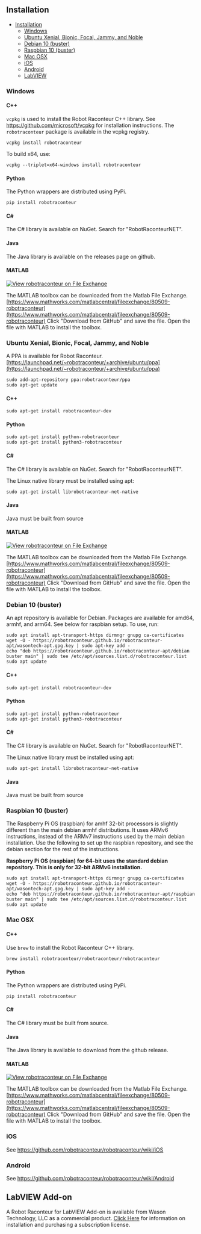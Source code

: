 ## Installation

  - [Installation](#installation)
    - [Windows](#windows)
    - [Ubuntu Xenial, Bionic, Focal, Jammy, and Noble](#ubuntu-xenial-bionic-focal-jammy-and-noble)
    - [Debian 10 (buster)](#debian-10-buster)
    - [Raspbian 10 (buster)](#raspbian-10-buster)
    - [Mac OSX](#mac-osx)
    - [iOS](#ios)
    - [Android](#android)
    - [LabVIEW](#labview-add-on)

### Windows

#### C++

`vcpkg` is used to install the Robot Raconteur C++ library. See https://github.com/microsoft/vcpkg for installation instructions.
The `robotraconteur` package is available in the vcpkg registry.

```
vcpkg install robotraconteur
```

To build x64, use:

```
vcpkg --triplet=x64-windows install robotraconteur
```

#### Python

The Python wrappers are distributed using PyPi.

```
pip install robotraconteur
```

#### C\#

The C\# library is available on NuGet. Search for "RobotRaconteurNET".

#### Java

The Java library is available on the releases page on github.

#### MATLAB

[![View robotraconteur on File Exchange](https://www.mathworks.com/matlabcentral/images/matlab-file-exchange.svg)](https://www.mathworks.com/matlabcentral/fileexchange/80509-robotraconteur)

The MATLAB toolbox can be downloaded from the Matlab File Exchange. [https://www.mathworks.com/matlabcentral/fileexchange/80509-robotraconteur](https://www.mathworks.com/matlabcentral/fileexchange/80509-robotraconteur) Click "Download from GitHub" and save the file. Open the file with MATLAB to install the toolbox.

### Ubuntu Xenial, Bionic, Focal, Jammy, and Noble

A PPA is available for Robot Raconteur. [https://launchpad.net/~robotraconteur/+archive/ubuntu/ppa](https://launchpad.net/~robotraconteur/+archive/ubuntu/ppa)

```
sudo add-apt-repository ppa:robotraconteur/ppa
sudo apt-get update
```

#### C++

```
sudo apt-get install robotraconteur-dev
```

#### Python
```
sudo apt-get install python-robotraconteur
sudo apt-get install python3-robotraconteur

```

#### C\#

The C\# library is available on NuGet. Search for "RobotRaconteurNET".

The Linux native library must be installed using apt:

```
sudo apt-get install librobotraconteur-net-native
```

#### Java

Java must be built from source

#### MATLAB

[![View robotraconteur on File Exchange](https://www.mathworks.com/matlabcentral/images/matlab-file-exchange.svg)](https://www.mathworks.com/matlabcentral/fileexchange/80509-robotraconteur)

The MATLAB toolbox can be downloaded from the Matlab File Exchange. [https://www.mathworks.com/matlabcentral/fileexchange/80509-robotraconteur](https://www.mathworks.com/matlabcentral/fileexchange/80509-robotraconteur) Click "Download from GitHub" and save the file. Open the file with MATLAB to install the toolbox.

### Debian 10 (buster)

An apt repository is available for Debian. Packages are available for amd64, armhf, and arm64. See below for raspbian setup. To use, run:

```
sudo apt install apt-transport-https dirmngr gnupg ca-certificates
wget -O - https://robotraconteur.github.io/robotraconteur-apt/wasontech-apt.gpg.key | sudo apt-key add -
echo "deb https://robotraconteur.github.io/robotraconteur-apt/debian buster main" | sudo tee /etc/apt/sources.list.d/robotraconteur.list
sudo apt update
```

#### C++

```
sudo apt-get install robotraconteur-dev
```

#### Python
```
sudo apt-get install python-robotraconteur
sudo apt-get install python3-robotraconteur

```

#### C\#

The C\# library is available on NuGet. Search for "RobotRaconteurNET".

The Linux native library must be installed using apt:

```
sudo apt-get install librobotraconteur-net-native
```

#### Java

Java must be built from source

### Raspbian 10 (buster)

The Raspberry Pi OS (raspbian) for amhf 32-bit processors is slightly different than the main debian armhf distributions. It uses ARMv6 instructions, instead of the ARMv7 instructions used by the main debian installation. Use the following to set up the raspbian repository, and see the debian section for the rest of the instructions.

**Raspberry Pi OS (raspbian) for 64-bit uses the standard debian repository. This is only for 32-bit ARMv6 installation.**

```
sudo apt install apt-transport-https dirmngr gnupg ca-certificates
wget -O - https://robotraconteur.github.io/robotraconteur-apt/wasontech-apt.gpg.key | sudo apt-key add -
echo "deb https://robotraconteur.github.io/robotraconteur-apt/raspbian buster main" | sudo tee /etc/apt/sources.list.d/robotraconteur.list
sudo apt update
```

### Mac OSX

#### C++

Use `brew` to install the Robot Raconteur C++ library.

```
brew install robotraconteur/robotraconteur/robotraconteur
```

#### Python

The Python wrappers are distributed using PyPi.

```
pip install robotraconteur
```

#### C\#

The C\# library must be built from source.

#### Java

The Java library is available to download from the github release.

#### MATLAB

[![View robotraconteur on File Exchange](https://www.mathworks.com/matlabcentral/images/matlab-file-exchange.svg)](https://www.mathworks.com/matlabcentral/fileexchange/80509-robotraconteur)

The MATLAB toolbox can be downloaded from the Matlab File Exchange. [https://www.mathworks.com/matlabcentral/fileexchange/80509-robotraconteur](https://www.mathworks.com/matlabcentral/fileexchange/80509-robotraconteur) Click "Download from GitHub" and save the file. Open the file with MATLAB to install the toolbox.

### iOS

See https://github.com/robotraconteur/robotraconteur/wiki/iOS

### Android

See https://github.com/robotraconteur/robotraconteur/wiki/Android

## LabVIEW Add-on

A Robot Raconteur for LabVIEW Add-on is available from Wason Technology, LLC as a commercial product.
[Click Here](https://github.com/robotraconteur/robotraconteur/wiki/LabView) for information on installation and purchasing a subscription license.
